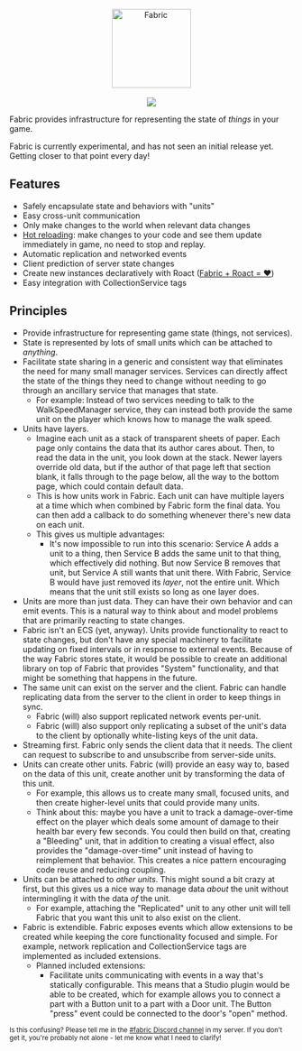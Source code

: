 <div align="center">
	<br>
	<img src="https://i.eryn.io/2045/fabric.svg" alt="Fabric" height="140" />
	<br><br>
	<a href="https://discord.gg/Heyvvnd"><img src="https://img.shields.io/discord/425800792679645204.svg?label=discord" /></a>
</div>

Fabric provides infrastructure for representing the state of *things* in your game.

Fabric is currently experimental, and has not seen an initial release yet. Getting closer to that point every day!

## Features
- Safely encapsulate state and behaviors with "units"
- Easy cross-unit communication
- Only make changes to the world when relevant data changes
- [Hot reloading](https://i.eryn.io/2045/4sPsRGdA.mp4): make changes to your code and see them update immediately in game, no need to stop and replay.
- Automatic replication and networked events
- Client prediction of server state changes
- Create new instances declaratively with Roact ([Fabric + Roact = ❤️](https://i.eryn.io/2045/pYNXQain.png))
- Easy integration with CollectionService tags

## Principles

- Provide infrastructure for representing game state (things, not services).
- State is represented by lots of small units which can be attached to *anything*.
- Facilitate state sharing in a generic and consistent way that eliminates the need for many small manager services. Services can directly affect the state of the things they need to change without needing to go through an ancillary service that manages that state.
  - For example: Instead of two services needing to talk to the WalkSpeedManager service, they can instead both provide the same unit on the player which knows how to manage the walk speed.
- Units have layers.
  - Imagine each unit as a stack of transparent sheets of paper. Each page only contains the data that its author cares about. Then, to read the data in the unit, you look down at the stack. Newer layers override old data, but if the author of that page left that section blank, it falls through to the page below, all the way to the bottom page, which could contain default data.
  - This is how units work in Fabric. Each unit can have multiple layers at a time which when combined by Fabric form the final data. You can then add a callback to do something whenever there's new data on each unit.
  - This gives us multiple advantages:
    - It's now impossible to run into this scenario: Service A adds a unit to a thing, then Service B adds the same unit to that thing, which effectively did nothing. But now Service B removes that unit, but Service A still wants that unit there. With Fabric, Service B would have just removed its *layer*, not the entire unit. Which means that the unit still exists so long as one layer does.
- Units are more than just data. They can have their own behavior and can emit events. This is a natural way to think about and model problems that are primarily reacting to state changes.
- Fabric isn't an ECS (yet, anyway). Units provide functionality to react to state changes, but don't have any special machinery to facilitate updating on fixed intervals or in response to external events. Because of the way Fabric stores state, it would be possible to create an additional library on top of Fabric that provides "System" functionality, and that might be something that happens in the future.
- The same unit can exist on the server and the client. Fabric can handle replicating data from the server to the client in order to keep things in sync.
  - Fabric (will) also support replicated network events per-unit.
  - Fabric (will) also support only replicating a subset of the unit's data to the client by optionally white-listing keys of the unit data.
- Streaming first. Fabric only sends the client data that it needs. The client can request to subscribe to and unsubscribe from server-side units.
- Units can create other units. Fabric (will) provide an easy way to, based on the data of this unit, create another unit by transforming the data of this unit.
  - For example, this allows us to create many small, focused units, and then create higher-level units that could provide many units. 
  - Think about this: maybe you have a unit to track a damage-over-time effect on the player which deals some amount of damage to their health bar every few seconds. You could then build on that, creating a "Bleeding" unit, that in addition to creating a visual effect, also provides the "damage-over-time" unit instead of having to reimplement that behavior. This creates a nice pattern encouraging code reuse and reducing coupling.
- Units can be attached to *other units*. This might sound a bit crazy at first, but this gives us a nice way to manage data *about* the unit without intermingling it with the data *of* the unit.
  - For example, attaching the "Replicated" unit to any other unit will tell Fabric that you want this unit to also exist on the client.
- Fabric is extendible. Fabric exposes events which allow extensions to be created while keeping the core functionality focused and simple. For example, network replication and CollectionService tags are implemented as included extensions.
  - Planned included extensions:
    - Facilitate units communicating with events in a way that's statically configurable. This means that a Studio plugin would be able to be created, which for example allows you to connect a part with a Button unit to a part with a Door unit. The Button "press" event could be connected to the door's "open" method.

<small>Is this confusing? Please tell me in the [#fabric Discord channel](https://discord.gg/Heyvvnd) in my server. If you don't get it, you're probably not alone - let me know what I need to clarify!</small>
